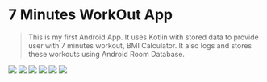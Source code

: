 #  7 Minutes WorkOut App


>This is my first Android App. It uses Kotlin with stored data to provide user with 7 minutes workout, BMI Calculator. It also logs and stores these workouts using Android Room Database.


![](Assets/MainScreen.png)
![](Assets/PreparationScreen.png)
![](Assets/WorkOutScreen.png)
![](Assets/QuitPopUp.png)
![](Assets/BMIScreen.png)
![](Assets/HistoryScreen.png)
